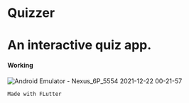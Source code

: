 # Quizzer

An interactive quiz app.
===================================================================================================================================================================================
#### Working

![Android Emulator - Nexus_6P_5554 2021-12-22 00-21-57](https://user-images.githubusercontent.com/81910954/146983316-b5e762a6-c3d8-49c6-b74d-88d867953d2d.gif)

`Made with FLutter`
